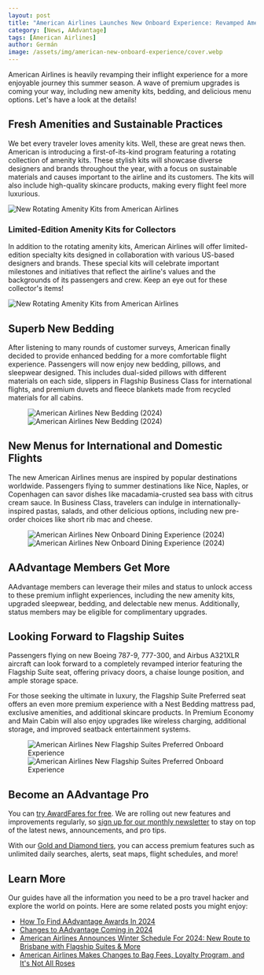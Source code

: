 ```yaml
---
layout: post
title: "American Airlines Launches New Onboard Experience: Revamped Amenities, Bedding, and Dining"
category: [News, AAdvantage]
tags: [American Airlines]
author: Germán
image: /assets/img/american-new-onboard-experience/cover.webp
---
```


American Airlines is heavily revamping their inflight experience for a more enjoyable journey this summer season. A wave of premium upgrades is coming your way, including new amenity kits, bedding, and delicious menu options. Let's have a look at the details!

## Fresh Amenities and Sustainable Practices

We bet every traveler loves amenity kits. Well, these are great news then. American is introducing a first-of-its-kind program featuring a rotating collection of amenity kits. These stylish kits will showcase diverse designers and brands throughout the year, with a focus on sustainable materials and causes important to the airline and its customers. The kits will also include high-quality skincare products, making every flight feel more luxurious.

<img src="../assets/img/american-new-onboard-experience/amenity-kit.webp" alt="New Rotating Amenity Kits from American Airlines" class="noborder"/>

### Limited-Edition Amenity Kits for Collectors

In addition to the rotating amenity kits, American Airlines will offer limited-edition specialty kits designed in collaboration with various US-based designers and brands. These special kits will celebrate important milestones and initiatives that reflect the airline's values and the backgrounds of its passengers and crew. Keep an eye out for these collector's items!

<img src="../assets/img/american-new-onboard-experience/amenity-kit-2.webp" alt="New Rotating Amenity Kits from American Airlines" class="noborder"/>

## Superb New Bedding

After listening to many rounds of customer surveys, American finally decided to provide enhanced bedding for a more comfortable flight experience. Passengers will now enjoy new bedding, pillows, and sleepwear designed. This includes dual-sided pillows with different materials on each side, slippers in Flagship Business Class for international flights, and premium duvets and fleece blankets made from recycled materials for all cabins.

<figure>
<img src="../assets/img/american-new-onboard-experience/bedding-1.webp" alt="American Airlines New Bedding (2024)" class="noborder"/>
<img src="../assets/img/american-new-onboard-experience/bedding-2.webp" alt="American Airlines New Bedding (2024)" class="noborder"/>
</figure>

## New Menus for International and Domestic Flights

The new American Airlines menus are inspired by popular destinations worldwide. Passengers flying to summer destinations like Nice, Naples, or Copenhagen can savor dishes like macadamia-crusted sea bass with citrus cream sauce. In Business Class, travelers can indulge in internationally-inspired pastas, salads, and other delicious options, including new pre-order choices like short rib mac and cheese.

<figure>
<img src="../assets/img/american-new-onboard-experience/food-1.webp" alt="American Airlines New Onboard Dining Experience (2024)" class="noborder"/>
<img src="../assets/img/american-new-onboard-experience/food-2.webp" alt="American Airlines New Onboard Dining Experience (2024)" class="noborder"/>
</figure>

## AAdvantage Members Get More

AAdvantage members can leverage their miles and status to unlock access to these premium inflight experiences, including the new amenity kits, upgraded sleepwear, bedding, and delectable new menus. Additionally, status members may be eligible for complimentary upgrades.

## Looking Forward to Flagship Suites

Passengers flying on new Boeing 787-9, 777-300, and Airbus A321XLR aircraft can look forward to a completely revamped interior featuring the Flagship Suite seat, offering privacy doors, a chaise lounge position, and ample storage space.

For those seeking the ultimate in luxury, the Flagship Suite Preferred seat offers an even more premium experience with a Nest Bedding mattress pad, exclusive amenities, and additional skincare products. In Premium Economy and Main Cabin will also enjoy upgrades like wireless charging, additional storage, and improved seatback entertainment systems.

<figure>
<img src="../assets/img/american-new-onboard-experience/flagship-suites-1.webp" alt="American Airlines New Flagship Suites Preferred Onboard Experience" class="noborder"/>
<img src="../assets/img/american-new-onboard-experience/flagship-suites-2.webp" alt="American Airlines New Flagship Suites Preferred Onboard Experience" class="noborder"/>
</figure>

## Become an AAdvantage Pro

You can [try AwardFares for free](https://awardfares.com/). We are rolling out new features and improvements regularly, so [sign up for our monthly newsletter](https://awardfares.com/newsletter) to stay on top of the latest news, announcements, and pro tips.

With our [Gold and Diamond tiers](https://awardfares.com/pricing), you can access premium features such as unlimited daily searches, alerts, seat maps, flight schedules, and more!

## Learn More

Our guides have all the information you need to be a pro travel hacker and explore the world on points. Here are some related posts you might enjoy:

- [How To Find AAdvantage Awards In 2024](https://blog.awardfares.com/aadvantage-guide/)
- [Changes to AAdvantage Coming in 2024](https://blog.awardfares.com/aadvantage-program-updates-2024/)
- [American Airlines Announces Winter Schedule For 2024: New Route to Brisbane with Flagship Suites & More](https://blog.awardfares.com/american-winter-routes-2024/)
- [American Airlines Makes Changes to Bag Fees, Loyalty Program, and It's Not All Roses](https://blog.awardfares.com/american-updates-feb-2024/)